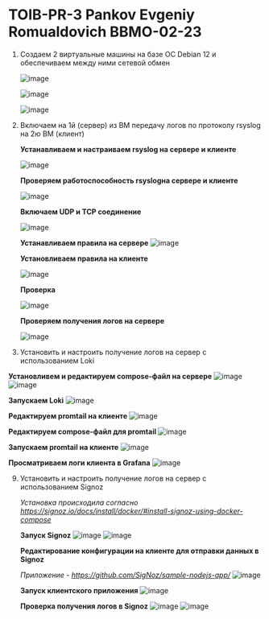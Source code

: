 # TOIB-PR-3 Pankov Evgeniy Romualdovich BBMO-02-23

1. Создаем 2 виртуальные машины на базе ОС Debian 12 и обеспечиваем между ними сетевой обмен

   ![image](Screenshots/1.png)

   ![image](Screenshots/2.png)

   ![image](Screenshots/3.png)
   
2. Включаем на 1й (сервер) из ВМ передачу логов по протоколу rsyslog на 2ю ВМ (клиент)
   
   **Устанавливаем и настраиваем rsyslog на сервере и клиенте**

   ![image](Screenshots/4.png)

   **Проверяем работоспособность rsyslogна сервере и клиенте**

   ![image](Screenshots/5.png)

   **Включаем UDP и TCP соединение**

   ![image](Screenshots/6.png)

   **Устанавливаем правила на сервере**
   ![image](Screenshots/7.png)

   **Установливаем правила на клиенте**
   
   ![image](Screenshots/8.png)

   **Проверка**
   
   ![image](Screenshots/9.png)

   **Проверяем получения логов на сервере**
   
   ![image](Screenshots/10.png)

3. Установить и настроить получение логов на сервер с использованием Loki
   
 **Установливем и редактируем compose-файл на сервере**
 ![image](Screenshots/11.png)
 ![image](Screenshots/12.png)
   
 **Запускаем Loki**
 ![image](Screenshots/13.png)

 **Редактируем promtail на клиенте**
 ![image](Screenshots/14.png)

 **Редактируем compose-файл для promtail**
 ![image](Screenshots/15.png)

 **Запускаем promtail на клиенте**
 ![image](Screenshots/16.png)

 **Просматриваем логи клиента в Grafana**
 ![image](Screenshots/17.png)
 
9. Установить и настроить получение логов на сервер с использованием Signoz

   _Установка происходила согласно https://signoz.io/docs/install/docker/#install-signoz-using-docker-compose_

   **Запуск Signoz**
   ![image](Screenshots/2.png)
   ![image](Screenshots/2.png)

   **Редактирование конфигурации на клиенте для отправки данных в Signoz**
   
   _Приложение - https://github.com/SigNoz/sample-nodejs-app/_
   ![image](Screenshots/2.png)

   **Запуск клиентского приложения**
   ![image](Screenshots/2.png)
   
   **Проверка получения логов в Signoz**
   ![image](Screenshots/2.png)
   ![image](Screenshots/2.png)
